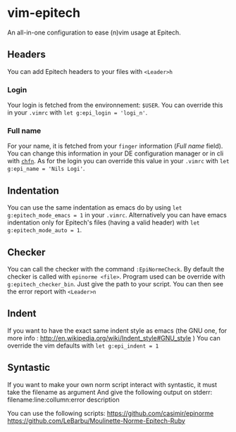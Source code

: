 vim-epitech
===========

An all-in-one configuration to ease (n)vim usage at Epitech.

## Headers

You can add Epitech headers to your files with `<Leader>h`

### Login

Your login is fetched from the environnement: `$USER`. You can override this in your `.vimrc` with `let g:epi_login = 'logi_n'`.

### Full name

For your name, it is fetched from your `finger` information (_Full name_ field). You can change this information in your DE configuration manager or in cli with [`chfn`](http://linux.die.net/man/1/chfn). As for the login you can override this value in your `.vimrc` with `let g:epi_name = 'Nils Logi'`.

## Indentation

You can use the same indentation as emacs do by using `let g:epitech_mode_emacs = 1` in your `.vimrc`. Alternatively you can have emacs indentation only for Epitech's files (having a valid header) with `let g:epitech_mode_auto = 1`.

## Checker

You can call the checker with the command `:EpiNormeCheck`.
By default the checker is called with `epinorme <file>`. Program used can be override with `g:epitech_checker_bin`. Just give the path to your script.
You can then see the error report with `<Leader>n`

## Indent

If you want to have the exact same indent style as emacs (the GNU one, for more info : http://en.wikipedia.org/wiki/Indent_style#GNU_style )
You can override the vim defaults with `let g:epi_indent = 1`

##  Syntastic

If you want to make your own norm script interact  with syntastic, it must take the filename as argument
And give the following output on stderr:
    filename:line:collumn:error description

You can use the following scripts:
    https://github.com/casimir/epinorme
    https://github.com/LeBarbu/Moulinette-Norme-Epitech-Ruby

